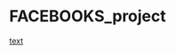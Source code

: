 # FACEBOOKS_project

[text](https://drive.google.com/file/d/13Olggws0CN2cgvkmCZlPBrFkPXdw3Itt/view?usp=sharing)

